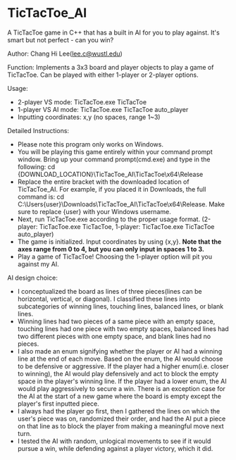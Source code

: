 # TicTacToe_AI
 A TicTacToe game in C++ that has a built in AI for you to play against. It's smart but not perfect - can you win?

Author: Chang Hi Lee(lee.c@wustl.edu)

Function: Implements a 3x3 board and player objects to play a game of TicTacToe. Can be played with either 1-player or 2-player options.

Usage:
- 2-player VS mode: TicTacToe.exe TicTacToe
- 1-player VS AI mode: TicTacToe.exe TicTacToe auto_player
- Inputting coordinates: x,y (no spaces, range 1~3)

Detailed Instructions:
- Please note this program only works on Windows. 
- You will be playing this game entirely within your command prompt window. Bring up your command prompt(cmd.exe) and type in the following: cd {DOWNLOAD_LOCATION}\TicTacToe_AI\TicTacToe\x64\Release
- Replace the entire bracket with the downloaded location of TicTacToe_AI. For example, if you placed it in Downloads, the full command is: cd C:\Users\{user}\Downloads\TicTacToe_AI\TicTacToe\x64\Release. Make sure to replace {user} with your Windows username.
- Next, run TicTacToe.exe according to the proper usage format. (2-player: TicTacToe.exe TicTacToe, 1-player: TicTacToe.exe TicTacToe auto_player)
- The game is initialized. Input coordinates by using {x,y}. **Note that the axes range from 0 to 4, but you can only input in spaces 1 to 3.**
- Play a game of TicTacToe! Choosing the 1-player option will pit you against my AI.

AI design choice:
- I conceptualized the board as lines of three pieces(lines can be horizontal, vertical, or diagonal). I classified these lines into subcategories of winning lines, touching lines, balanced lines, or blank lines. 
- Winning lines had two pieces of a same piece with an empty space, touching lines had one piece with two empty spaces, balanced lines had two different pieces with one empty space, and blank lines had no pieces. 
- I also made an enum signifying whether the player or AI had a winning line at the end of each move. Based on the enum, the AI would choose to be defensive or aggressive. If the player had a higher enum(i.e. closer to winning), the AI would play defensively and act to block the empty space in the player's winning line. If the player had a lower enum, the AI would play aggressively to secure a win. There is an exception case for the AI at the start of a new game where the board is empty except the player's first inputted piece. 
- I always had the player go first, then I gathered the lines on which the user's piece was on, randomized their order, and had the AI put a piece on that line as to block the player from making a meaningful move next turn. 
- I tested the AI with random, unlogical movements to see if it would pursue a win, while defending against a player victory, which it did.